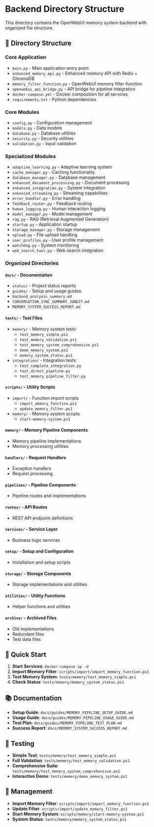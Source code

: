 # Backend Directory Structure

This directory contains the OpenWebUI memory system backend with organized file structure.

## 📁 Directory Structure

### Core Application
- `main.py` - Main application entry point
- `enhanced_memory_api.py` - Enhanced memory API with Redis + ChromaDB
- `memory_filter_function.py` - OpenWebUI memory filter function
- `openwebui_api_bridge.py` - API bridge for pipeline integration
- `docker-compose.yml` - Docker composition for all services
- `requirements.txt` - Python dependencies

### Core Modules
- `config.py` - Configuration management
- `models.py` - Data models
- `database.py` - Database utilities
- `security.py` - Security utilities
- `validation.py` - Input validation

### Specialized Modules
- `adaptive_learning.py` - Adaptive learning system
- `cache_manager.py` - Caching functionality  
- `database_manager.py` - Database management
- `enhanced_document_processing.py` - Document processing
- `enhanced_integration.py` - System integration
- `enhanced_streaming.py` - Streaming capabilities
- `error_handler.py` - Error handling
- `feedback_router.py` - Feedback routing
- `human_logging.py` - Human interaction logging
- `model_manager.py` - Model management
- `rag.py` - RAG (Retrieval Augmented Generation)
- `startup.py` - Application startup
- `storage_manager.py` - Storage management
- `upload.py` - File upload handling
- `user_profiles.py` - User profile management
- `watchdog.py` - System monitoring
- `web_search_tool.py` - Web search integration

### Organized Directories

#### `docs/` - Documentation
- `status/` - Project status reports
- `guides/` - Setup and usage guides
- `backend_analysis_summary.md`
- `CONVERSATION_SYNC_SUMMARY_JUNE27.md`
- `MEMORY_SYSTEM_SUCCESS_REPORT.md`

#### `tests/` - Test Files
- `memory/` - Memory system tests
  - `test_memory_simple.ps1`
  - `test_memory_validation.ps1`
  - `test_memory_system_comprehensive.ps1`
  - `demo_memory_system.ps1`
  - `memory_system_status.ps1`
- `integration/` - Integration tests
  - `test_complete_integration.py`
  - `test_direct_pipeline.py`
  - `test_memory_pipeline_filter.py`

#### `scripts/` - Utility Scripts
- `import/` - Function import scripts
  - `import_memory_function.ps1`
  - `update_memory_filter.ps1`
- `memory/` - Memory system scripts
  - `start-memory-system.ps1`

#### `memory/` - Memory Pipeline Components
- Memory pipeline implementations
- Memory processing utilities

#### `handlers/` - Request Handlers
- Exception handlers
- Request processing

#### `pipelines/` - Pipeline Components
- Pipeline routes and implementations

#### `routes/` - API Routes
- REST API endpoint definitions

#### `services/` - Service Layer
- Business logic services

#### `setup/` - Setup and Configuration
- Installation and setup scripts

#### `storage/` - Storage Components
- Storage implementations and utilities

#### `utilities/` - Utility Functions
- Helper functions and utilities

#### `archive/` - Archived Files
- Old implementations
- Redundant files
- Test data files

## 🚀 Quick Start

1. **Start Services**: `docker-compose up -d`
2. **Import Memory Filter**: `scripts/import/import_memory_function.ps1`
3. **Test Memory System**: `tests/memory/test_memory_simple.ps1`
4. **Check Status**: `tests/memory/memory_system_status.ps1`

## 📚 Documentation

- **Setup Guide**: `docs/guides/MEMORY_PIPELINE_SETUP_GUIDE.md`
- **Usage Guide**: `docs/guides/MEMORY_PIPELINE_USAGE_GUIDE.md`
- **Test Plan**: `docs/guides/MEMORY_PIPELINE_TEST_PLAN.md`
- **Success Report**: `docs/MEMORY_SYSTEM_SUCCESS_REPORT.md`

## 🧪 Testing

- **Simple Test**: `tests/memory/test_memory_simple.ps1`
- **Full Validation**: `tests/memory/test_memory_validation.ps1`
- **Comprehensive Suite**: `tests/memory/test_memory_system_comprehensive.ps1`
- **Interactive Demo**: `tests/memory/demo_memory_system.ps1`

## 🔧 Management

- **Import Memory Filter**: `scripts/import/import_memory_function.ps1`
- **Update Filter**: `scripts/import/update_memory_filter.ps1`
- **Start Memory System**: `scripts/memory/start-memory-system.ps1`
- **System Status**: `tests/memory/memory_system_status.ps1`
